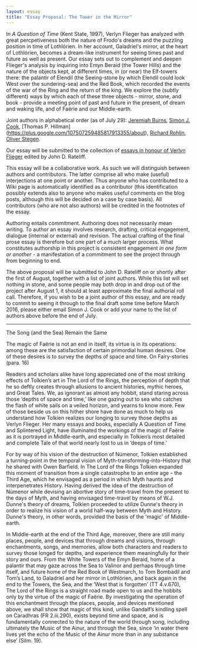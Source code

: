 ```yaml
---
layout: essay
title: "Essay Proposal: The Tower in the Mirror"
---
```

In *A Question of Time* (Kent State, 1997), Verlyn Flieger has analyzed with great percpetiveness both the nature of Frodo's dreams and the puzzling position in time of Lothlórien. In her account, Galadriel's mirror, at the heart of Lothlórien, becomes a dream-like instrument for seeing times past and future as well as present. Our essay sets out to complement and deepen Flieger's analysis by inquiring into Emyn Beraid (the Tower Hills) and the nature of the objects kept, at different times, in (or near) the Elf-towers there: the palantír of Elendil (the Seeing-stone by which Elendil could look West over the sundering-sea) and the Red Book, which recorded the events of the war of the Ring and the return of the king. We explore the (subtly different) ways by which each of these three objects - mirror, stone, and book - provide a meeting point of past and future in the present, of dream and waking life, and of Faërie and our Middle-earth.

Joint authors in alphabetical order (as of July 29): [Jeremiah Burns](https://plus.google.com/+JeremiahBurns/about), [Simon J. Cook](https://plus.google.com/+simoncook/about), [Thomas P. Hillman] (https://plus.google.com/107507259485817913355/about), [Richard Rohlin](https://plus.google.com/+RichardRohlin/about), [Oliver Stegen](https://plus.google.com/+OliverStegen/about).

Our essay will be submitted to the collection of [essays in honour of Verlyn Flieger](http://sacnoths.blogspot.co.il/2015/05/verlyn-flieger-festschrit-call-for.html) edited by John D. Rateliff.

This essay will be a collaborative work. As such we will distinguish between authors and contributors. The latter comprise all who make (useful) interjections at one point or another. Thus anyone who has contributed to a Wiki page is automatically identified as a contributor (this identification possibly extends also to anyone who makes useful comments on the blog posts, although this will be decided on a case by case basis). All contributors (who are not also authors) will be credited in the footnotes of the essay.

Authoring entails commitment. Authoring does not necessarily mean writing. To author an essay involves research, drafting, critical engagement, dialogue (internal or external) and revision. The actual crafting of the final prose essay is therefore but one part of a much larger process. What constitutes authorship in this project is consistent engagement *in one form or another* - a manifestation of a commitment to see the project through from beginning to end.

The above proposal will be submitted to John D. Rateliff on or shortly after the first of August, together with a list of joint authors. While this list will set nothing in stone, and some people may both drop in and drop out of the project after August 1, it should at least approximate the final authorial roll call. Therefore, if you wish to be a joint author of this essay, and are ready to commit to seeing it through to the final draft some time before March 2016, please either email Simon J. Cook or add your name to the list of authors above before the end of July.


**************

The Song (and the Sea) Remain the Same

The magic of Faërie is not an end in itself, its virtue is in its operations: among these are the satisfaction of certain primordial human desires. One of these desires is to survey the depths of space and time.
On Fairy-stories (para. 16)

Readers and scholars alike have long appreciated one of the most striking effects of Tolkien’s art in The Lord of the Rings, the perception of depth that he so deftly creates through allusions to ancient histories, mythic heroes, and Great Tales.  We, as ignorant as almost any hobbit, stand staring across those ‘depths of space and time,’ like one gazing out to sea who catches the flash of white sails on a veiled horizon, and yearns to know more.  Few of those beside us on this hither shore have done as much to help us understand how Tolkien realizes our longing to survey those depths as Verlyn Flieger.  Her many essays and books, especially A Question of Time and Splintered Light, have illuminated the workings of the magic of Faërie as it is portrayed in Middle-earth, and especially in Tolkien’s most detailed and complete Tale of that world nearly lost to us in ‘deeps of time.’

For by way of his vision of the destruction of Númenor, Tolkien established a turning-point in the temporal vision of Myth-transforming-into-History that he shared with Owen Barfield.  In The Lord of the Rings Tolkien expanded this moment of transition from a single catastrophe to an entire age – the Third Age, which he envisaged as a period in which Myth haunts and interpenetrates History.  Having derived the idea of the destruction of Númenor while devising an abortive story of time-travel from the present to the days of Myth, and having envisaged time-travel by means of W.J. Dunne's theory of dreams, Tolkien proceeded to utilize Dunne's theory in order to realize his vision of a world half-way between Myth and History.  Dunne's theory, in other words, provided the basis of the 'magic' of Middle-earth.

In Middle-earth at the end of the Third Age, moreover, there are still many places, people, and devices that through dreams and visions, through enchantments, songs, and memories, allow both characters and readers to survey those longed for depths, and experience them meaningfully for their story and ours.  From the White Towers of the Emyn Beraid, home of a palantír that may gaze across the Sea to Valinor and perhaps through time itself, and future home of the Red Book of Westmarch, to Tom Bombadil and Tom’s Land, to Galadriel and her mirror in Lothlórien, and back again in the end to the Towers, the Sea, and the ‘West that is forgotten’ (TT 4.v.670), The Lord of the Rings is a straight road made open to us and the hobbits only by the virtue of the magic of Faërie.  By investigating the operation of this enchantment through the places, people, and devices mentioned above, we shall show that magic of this kind, unlike Gandalf’s kindling spell on Caradhras (FR 2.iii.290), exists beyond time and space, and is fundamentally connected to the nature of the world through song, including ultimately the Music of the Ainur, and through the Sea, since ‘in water there lives yet the echo of the Music of the Ainur more than in any substance else’ (Silm. 19). 

